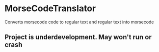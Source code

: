 # MorseCodeTranslator
Converts morsecode code to regular text and regular text into morsecode


## Project is underdevelopment. May won't run or crash
